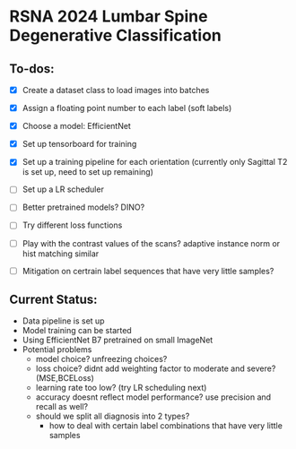 # RSNA 2024 Lumbar Spine Degenerative Classification

## To-dos:
- [x] Create a dataset class to load images into batches
- [x] Assign a floating point number to each label (soft labels)
- [x] Choose a model: EfficientNet
- [x] Set up tensorboard for training
- [x] Set up a training pipeline for each orientation (currently only Sagittal T2 is set up, need to set up remaining)
- [ ] Set up a LR scheduler
- [ ] Better pretrained models? DINO? 
- [ ] Try different loss functions
- [ ] Play with the contrast values of the scans? adaptive instance norm or hist matching similar
- [ ] Mitigation on certrain label sequences that have very little samples?


## Current Status:
- Data pipeline is set up
- Model training can  be started
- Using EfficientNet B7 pretrained on small ImageNet
- Potential problems
    - model choice? unfreezing choices?
    - loss choice? didnt add weighting factor to moderate and severe? (MSE,BCELoss)
    - learning rate too low? (try LR scheduling next)
    - accuracy doesnt reflect model performance? use precision and recall as well?
    - should we split all diagnosis into 2 types?
        - how to deal with certain label combinations that have very little samples
